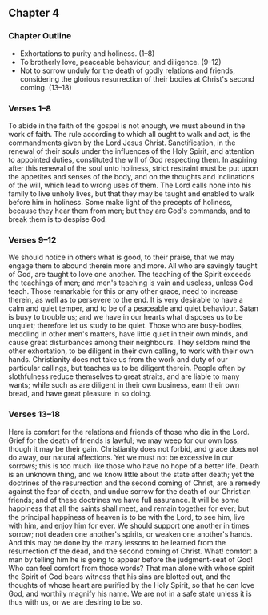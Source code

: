 ## Chapter 4

### Chapter Outline

- Exhortations to purity and holiness. (1–8)
- To brotherly love, peaceable behaviour, and diligence. (9–12)
- Not to sorrow unduly for the death of godly relations and friends, considering the glorious resurrection of their bodies at Christ's second coming. (13–18)

### Verses 1–8

To abide in the faith of the gospel is not enough, we must abound in the work of faith. The rule according to which all ought to walk and act, is the commandments given by the Lord Jesus Christ. Sanctification, in the renewal of their souls under the influences of the Holy Spirit, and attention to appointed duties, constituted the will of God respecting them. In aspiring after this renewal of the soul unto holiness, strict restraint must be put upon the appetites and senses of the body, and on the thoughts and inclinations of the will, which lead to wrong uses of them. The Lord calls none into his family to live unholy lives, but that they may be taught and enabled to walk before him in holiness. Some make light of the precepts of holiness, because they hear them from men; but they are God's commands, and to break them is to despise God.

### Verses 9–12

We should notice in others what is good, to their praise, that we may engage them to abound therein more and more. All who are savingly taught of God, are taught to love one another. The teaching of the Spirit exceeds the teachings of men; and men's teaching is vain and useless, unless God teach. Those remarkable for this or any other grace, need to increase therein, as well as to persevere to the end. It is very desirable to have a calm and quiet temper, and to be of a peaceable and quiet behaviour. Satan is busy to trouble us; and we have in our hearts what disposes us to be unquiet; therefore let us study to be quiet. Those who are busy-bodies, meddling in other men's matters, have little quiet in their own minds, and cause great disturbances among their neighbours. They seldom mind the other exhortation, to be diligent in their own calling, to work with their own hands. Christianity does not take us from the work and duty of our particular callings, but teaches us to be diligent therein. People often by slothfulness reduce themselves to great straits, and are liable to many wants; while such as are diligent in their own business, earn their own bread, and have great pleasure in so doing.

### Verses 13–18

Here is comfort for the relations and friends of those who die in the Lord. Grief for the death of friends is lawful; we may weep for our own loss, though it may be their gain. Christianity does not forbid, and grace does not do away, our natural affections. Yet we must not be excessive in our sorrows; this is too much like those who have no hope of a better life. Death is an unknown thing, and we know little about the state after death; yet the doctrines of the resurrection and the second coming of Christ, are a remedy against the fear of death, and undue sorrow for the death of our Christian friends; and of these doctrines we have full assurance. It will be some happiness that all the saints shall meet, and remain together for ever; but the principal happiness of heaven is to be with the Lord, to see him, live with him, and enjoy him for ever. We should support one another in times sorrow; not deaden one another's spirits, or weaken one another's hands. And this may be done by the many lessons to be learned from the resurrection of the dead, and the second coming of Christ. What! comfort a man by telling him he is going to appear before the judgment-seat of God! Who can feel comfort from those words? That man alone with whose spirit the Spirit of God bears witness that his sins are blotted out, and the thoughts of whose heart are purified by the Holy Spirit, so that he can love God, and worthily magnify his name. We are not in a safe state unless it is thus with us, or we are desiring to be so.

